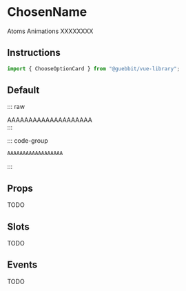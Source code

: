# ChosenName
<Badge type="tip">Atoms</Badge> <Badge type="info">Animations</Badge> <Badge type="info">XXXXXXXX</Badge>

## Instructions

```ts
import { ChooseOptionCard } from "@guebbit/vue-library";
```

## Default

::: raw
<div class="dev-section">
    AAAAAAAAAAAAAAAAAAAA
</div>
:::

::: code-group
```html
AAAAAAAAAAAAAAAAAA
```
:::


## Props
TODO

## Slots
TODO

## Events
TODO

<style lang="scss">
@use "../../theme.scss";
</style>

<script setup>
import { ChooseOptionCard } from '../../../src/';
</script>
